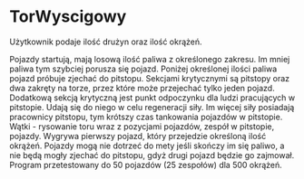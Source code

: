 # TorWyscigowy

Użytkownik podaje ilość drużyn oraz ilość okrążeń.

Pojazdy startują, mają losową ilość paliwa z określonego zakresu.
Im mniej paliwa tym szybciej porusza się pojazd.
Poniżej określonej ilości paliwa pojazd próbuje zjechać do pitstopu.
Sekcjami krytycznymi są pitstopy oraz dwa zakręty na torze, przez które może przejechać tylko jeden pojazd.
Dodatkową sekcją krytyczną jest punkt odpoczynku dla ludzi pracujących w pitstopie.
Udają się do niego w celu regeneracji siły.
Im więcej siły posiadają pracownicy pitstopu, tym krótszy czas tankowania pojazdów w pitstopie.
Wątki - rysowanie toru wraz z pozycjami pojazdów, zespół w pitstopie, pojazdy.
Wygrywa pierwszy pojazd, który przejedzie określoną ilość okrążeń.
Pojazdy mogą nie dotrzeć do mety jeśli skończy im się paliwo, a nie będą mogły zjechać do pitstopu, gdyż drugi pojazd będzie go zajmował.
Program przetestowany do 50 pojazdów (25 zespołów) dla 500 okrążeń.
